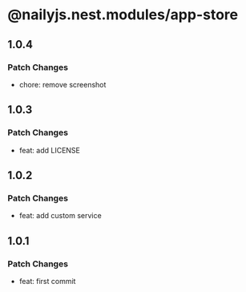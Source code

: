# @nailyjs.nest.modules/app-store

## 1.0.4

### Patch Changes

- chore: remove screenshot

## 1.0.3

### Patch Changes

- feat: add LICENSE

## 1.0.2

### Patch Changes

- feat: add custom service

## 1.0.1

### Patch Changes

- feat: first commit
